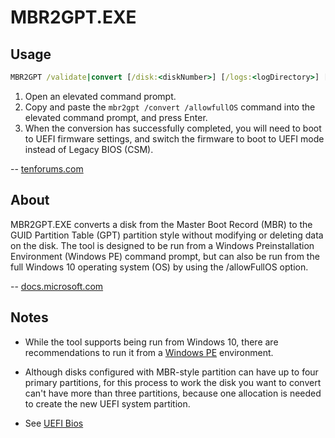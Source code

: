 # MBR2GPT.EXE

## Usage

```cmd
MBR2GPT /validate|convert [/disk:<diskNumber>] [/logs:<logDirectory>] [/map:<source>=<destination>] [/allowFullOS]
```

1. Open an elevated command prompt.
2. Copy and paste the `mbr2gpt /convert /allowfullOS` command into the elevated
command prompt, and press Enter.
3. When the conversion has successfully completed, you will need to boot to UEFI
firmware settings, and switch the firmware to boot to UEFI mode instead of
Legacy BIOS (CSM).

-- [tenforums.com](https://www.tenforums.com/tutorials/81502-convert-windows-10-legacy-bios-uefi-without-data-loss.html)

## About

MBR2GPT.EXE converts a disk from the Master Boot Record (MBR) to the GUID
Partition Table (GPT) partition style without modifying or deleting data on the
disk. The tool is designed to be run from a Windows Preinstallation Environment
(Windows PE) command prompt, but can also be run from the full Windows 10
operating system (OS) by using the /allowFullOS option.

-- [docs.microsoft.com](https://docs.microsoft.com/en-us/windows/deployment/mbr-to-gpt)

## Notes

* While the tool supports being run from Windows 10, there are recommendations
to run it from a [Windows PE](./winpe.md) environment.
* Although disks configured with MBR-style partition can have up to four primary
partitions, for this process to work the disk you want to convert can't have
more than three partitions, because one allocation is needed to create the new
UEFI system partition.

* See [UEFI Bios](/hardware/bios_uefi.md)